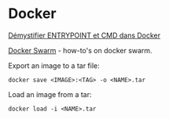 # Docker


[Démystifier ENTRYPOINT et CMD dans Docker](https://aws.amazon.com/fr/blogs/france/demystifier-entrypoint-et-cmd-dans-docker/)

[Docker Swarm](https://dockerswarm.rocks/) - how-to's on docker swarm.

Export an image to a tar file:

```console
docker save <IMAGE>:<TAG> -o <NAME>.tar
```

Load an image from a tar:

```console
docker load -i <NAME>.tar 
```
